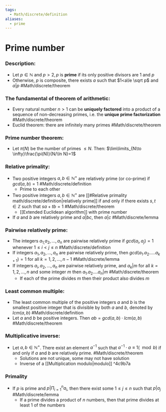 ```yaml
---
tags:
  - Math/discrete/definition
aliases:
  - prime
---
```

# Prime number

### Description:
- Let $p\in \mathbb N$ and $p>2,p$ is **prime** if its only positive divisors are 1 and $p$
- Otherwise, $p$ is composite, there exists $a$ such that $1<a\le \sqrt p$ and $a|p$ #Math/discrete/theorem

### The fundamental of theorem of arithmetic:
- Every natural number $n>1$ can be **uniquely factored** into a product of a sequence of non-decreasing primes, i.e. the **unique prime factorization** #Math/discrete/theorem
- Euclid theorem: there are infinitely many primes #Math/discrete/theorem

### Prime number theorem:
- Let $\pi(N)$ be the number of primes $\le N$. Then: $\lim\limits_{N\to \infty}\frac{\pi(N)}{N/\ln N}=1$
### Relative primality:
- Two positive integers $a,b\in \mathbb N^+$ are relatively prime (or co-prime) if $gcd(a,b)=1$ #Math/discrete/definition
	- Prime to each other
- Two positive integers $a,b\in \mathbb N^+$ are [[#Relative primality math/discrete/definition|relatively prime]] if and only if there exists $s,t\in\mathbb Z$ such that $sa+tb=1$ #Math/discrete/theorem
	- [[Extended Euclidean algorithm]] with prime number
- If $a$ and $b$ are relatively prime and $a|bc$, then $a|c$ #Math/discrete/lemma

### Pairwise relatively prime:
- The integers $a_{1,}a_{2},...,a_{n}$ are pairwise relatively prime if $gcd(a_{i}, a_{j}) =1$ whenever $1\le i<j\le n$ #Math/discrete/definition
- If integers $a_1,a_{2},...,a_{n}$ are pairwise relatively prime, then $gcd(a_{1}.a_{2}.....a_{k+1})=1$ for all $k=1,2,...,n-1$ #Math/discrete/lemma
- If integers $a_{i},a_{2},...,a_{n}$ are pairwise relatively prime, and $a_k|m$ for all $k=1,2,...,n$ and some integer $m$ then $a_{1}.a_{2}....a_{n}|m$ #Math/discrete/theorem
	- If each of the prime divides $m$ then their product also divides $m$
### Least common multiple:
- The least common multiple of the positive integers $a$ and $b$ is the smallest positive integer that is divisible by both $a$ and $b$, denoted by $lcm(a,b)$ #Math/discrete/definition
- Let $a$ and $b$ be positive integers. Then $ab=gcd(a,b)\cdot lcm(a,b)$ #Math/discrete/theorem
### Multiplicative inverse:
- Let $a,b\in \mathbb N^+$. There exist an element $a^{-1}$ such that $a^{-1}\cdot a\equiv 1(\mod b)$ if and only if $a$ and $b$ are relatively prime. #Math/discrete/theorem
	- Solutions are not unique, some may not have solution
	- Inverse of a [[Multiplication modulo|modulo]] ^4c9b7a
### Primality
- If $p$ is prime and $p\big| \Pi_{i=1}^{n}a_i$, then there exist some $1\le j\le n$ such that $p|a_j$ #Math/discrete/lemma
	- If a prime divides a product of $n$ numbers, then that prime divides at least 1 of the numbers
